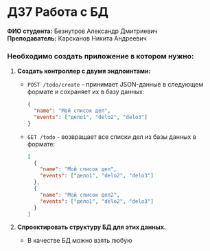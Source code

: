 # ДЗ7 Работа с БД

**ФИО студента:** Безнутров Александр Дмитриевич  
**Преподаватель:** Карсканов Никита Андреевич

### Необходимо создать приложение в котором нужно:

1. **Создать контроллер с двумя эндпоинтами:**
    - `POST /todo/create` - принимает JSON-данные в следующем формате и сохраняет их в базу данных:
      ```json
      {
        "name": "Мой список дел",
        "events": ["дело1", "delo2", "delo3"]
      }
      ```
    - `GET /todo` - возвращает все списки дел из базы данных в формате:
      ```json
      [
        {
          "name": "Мой список дел",
          "events": ["дело1", "delo2", "delo3"]
        },
        {
          "name": "Мой список дел2",
          "events": ["дело1", "delo2", "delo3"]
        }
      ]
      ```

2. **Спроектировать структуру БД для этих данных.**
    - В качестве БД можно взять любую